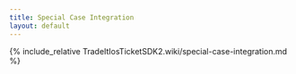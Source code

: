 ```yaml
---
title: Special Case Integration
layout: default
---
```


{% include_relative TradeItIosTicketSDK2.wiki/special-case-integration.md %}
